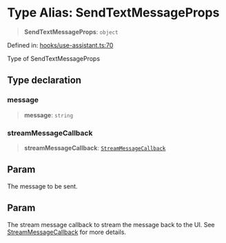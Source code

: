 # Type Alias: SendTextMessageProps

> **SendTextMessageProps**: `object`

Defined in: [hooks/use-assistant.ts:70](https://github.com/GeoDaCenter/openassistant/blob/1a6f158a9bc0914d446c35a467a546a572748a5e/packages/core/src/hooks/use-assistant.ts#L70)

Type of SendTextMessageProps

## Type declaration

### message

> **message**: `string`

### streamMessageCallback

> **streamMessageCallback**: [`StreamMessageCallback`](StreamMessageCallback.md)

## Param

The message to be sent.

## Param

The stream message callback to stream the message back to the UI. See [StreamMessageCallback](StreamMessageCallback.md) for more details.
